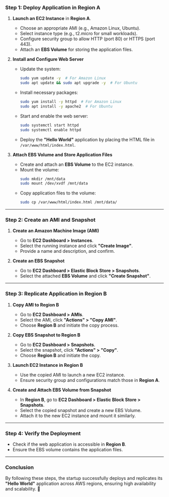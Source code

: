 
### **Step 1: Deploy Application in Region A**
1. **Launch an EC2 Instance** in **Region A**.
   - Choose an appropriate AMI (e.g., Amazon Linux, Ubuntu).
   - Select instance type (e.g., t2.micro for small workloads).
   - Configure security group to allow HTTP (port 80) or HTTPS (port 443).
   - Attach an **EBS Volume** for storing the application files.

2. **Install and Configure Web Server**
   - Update the system:  
     ```sh
     sudo yum update -y  # For Amazon Linux
     sudo apt update && sudo apt upgrade -y  # For Ubuntu
     ```
   - Install necessary packages:  
     ```sh
     sudo yum install -y httpd  # For Amazon Linux
     sudo apt install -y apache2  # For Ubuntu
     ```
   - Start and enable the web server:  
     ```sh
     sudo systemctl start httpd
     sudo systemctl enable httpd
     ```
   - Deploy the **"Hello World"** application by placing the HTML file in `/var/www/html/index.html`.

3. **Attach EBS Volume and Store Application Files**
   - Create and attach an **EBS Volume** to the EC2 instance.
   - Mount the volume:  
     ```sh
     sudo mkdir /mnt/data
     sudo mount /dev/xvdf /mnt/data
     ```
   - Copy application files to the volume:
     ```sh
     sudo cp /var/www/html/index.html /mnt/data/
     ```

---

### **Step 2: Create an AMI and Snapshot**
1. **Create an Amazon Machine Image (AMI)**
   - Go to **EC2 Dashboard > Instances**.
   - Select the running instance and click **"Create Image"**.
   - Provide a name and description, and confirm.

2. **Create an EBS Snapshot**
   - Go to **EC2 Dashboard > Elastic Block Store > Snapshots**.
   - Select the attached **EBS Volume** and click **"Create Snapshot"**.

---

### **Step 3: Replicate Application in Region B**
1. **Copy AMI to Region B**
   - Go to **EC2 Dashboard > AMIs**.
   - Select the AMI, click **"Actions" > "Copy AMI"**.
   - Choose **Region B** and initiate the copy process.

2. **Copy EBS Snapshot to Region B**
   - Go to **EC2 Dashboard > Snapshots**.
   - Select the snapshot, click **"Actions" > "Copy"**.
   - Choose **Region B** and initiate the copy.

3. **Launch EC2 Instance in Region B**
   - Use the copied AMI to launch a new EC2 instance.
   - Ensure security group and configurations match those in **Region A**.

4. **Create and Attach EBS Volume from Snapshot**
   - In **Region B**, go to **EC2 Dashboard > Elastic Block Store > Snapshots**.
   - Select the copied snapshot and create a new EBS Volume.
   - Attach it to the new EC2 instance and mount it similarly.

---

### **Step 4: Verify the Deployment**
- Check if the web application is accessible in **Region B**.
- Ensure the EBS volume contains the application files.

---

### **Conclusion**
By following these steps, the startup successfully deploys and replicates its **"Hello World"** application across AWS regions, ensuring high availability and scalability. 🚀